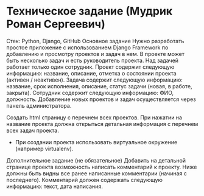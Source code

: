 # Техническое задание (Мудрик Роман Сергеевич)

Стек: Python, Django, GitHub
Основное задание
Нужно разработать простое приложение с использованием Django Framework по добавлению и просмотру проектов и задач в нем. В проекте может быть несколько задач и есть руководитель проекта. Над задачей работает только один сотрудник.
Проект содержит следующую информацию: название, описание, отметка о состоянии проекта (активен / неактивен).
Задача содержит следующую информацию: название, срок исполнения, описание, статус задачи (новая, в работе, закрыта).
Сотрудник содержит следующую информацию: ФИО, должность.
Добавление новых проектов и задач осуществляется через панель администратора.

Создать html страницу с перечнем всех проектов. При нажатии на название проекта должна открыться детальная информация с перечнем всех задач проекта.

* При создании проекта использовать виртуальное окружение (например virtualenv).

Дополнительное задание (не обязательное)
Добавить на детальной странице проекта возможность написать комментарий к проекту. Ниже должны быть видны все ранее написанные комментарии (начиная с последнего). Комментарий должен содержать следующую информацию: текст, дата написания.

